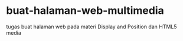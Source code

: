 # buat-halaman-web-multimedia
tugas buat halaman web pada materi Display and Position dan HTML5 media
